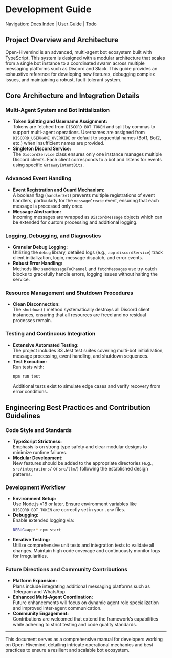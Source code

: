 # Development Guide

Navigation: [Docs Index](../README.md) | [User Guide](user-guide.md) | [Todo](todo.md)


## Project Overview and Architecture

Open-Hivemind is an advanced, multi-agent bot ecosystem built with TypeScript. This system is designed with a modular architecture that scales from a single bot instance to a coordinated swarm across multiple messaging platforms such as Discord and Slack. This guide provides an exhaustive reference for developing new features, debugging complex issues, and maintaining a robust, fault-tolerant system.

## Core Architecture and Integration Details

### Multi-Agent System and Bot Initialization
- **Token Splitting and Username Assignment:**  
  Tokens are fetched from `DISCORD_BOT_TOKEN` and split by commas to support multi-agent operations. Usernames are assigned from `DISCORD_USERNAME_OVERRIDE` or default to sequential names (Bot1, Bot2, etc.) when insufficient names are provided.
- **Singleton Discord Service:**  
  The `DiscordService` class ensures only one instance manages multiple Discord clients. Each client corresponds to a bot and listens for events using specific `GatewayIntentBits`.

### Advanced Event Handling
- **Event Registration and Guard Mechanism:**  
  A boolean flag (`handlerSet`) prevents multiple registrations of event handlers, particularly for the `messageCreate` event, ensuring that each message is processed only once.
- **Message Abstraction:**  
  Incoming messages are wrapped as `DiscordMessage` objects which can be extended for custom processing and additional logging.

### Logging, Debugging, and Diagnostics
- **Granular Debug Logging:**  
  Utilizing the `debug` library, detailed logs (e.g., `app:discordService`) track client initialization, login, message dispatch, and error events.
- **Robust Error Handling:**  
  Methods like `sendMessageToChannel` and `fetchMessages` use try-catch blocks to gracefully handle errors, logging issues without halting the service.

### Resource Management and Shutdown Procedures
- **Clean Disconnection:**  
  The `shutdown()` method systematically destroys all Discord client instances, ensuring that all resources are freed and no residual processes remain.

### Testing and Continuous Integration
- **Extensive Automated Testing:**  
  The project includes 33 Jest test suites covering multi-bot initialization, message processing, event handling, and shutdown sequences.
- **Test Execution:**  
  Run tests with:
  ```bash
  npm run test
  ```
  Additional tests exist to simulate edge cases and verify recovery from error conditions.

## Engineering Best Practices and Contribution Guidelines

### Code Style and Standards
- **TypeScript Strictness:**  
  Emphasis is on strong type safety and clear modular designs to minimize runtime failures.
- **Modular Development:**  
  New features should be added to the appropriate directories (e.g., `src/integrations/` or `src/llm/`) following the established design patterns.

### Development Workflow
- **Environment Setup:**  
  Use Node.js v18 or later. Ensure environment variables like `DISCORD_BOT_TOKEN` are correctly set in your `.env` files.
- **Debugging:**  
  Enable extended logging via:
  ```bash
  DEBUG=app:* npm start
  ```
- **Iterative Testing:**  
  Utilize comprehensive unit tests and integration tests to validate all changes. Maintain high code coverage and continuously monitor logs for irregularities.

### Future Directions and Community Contributions
- **Platform Expansion:**  
  Plans include integrating additional messaging platforms such as Telegram and WhatsApp.
- **Enhanced Multi-Agent Coordination:**  
  Future enhancements will focus on dynamic agent role specialization and improved inter-agent communication.
- **Community Engagement:**  
  Contributions are welcomed that extend the framework’s capabilities while adhering to strict testing and code quality standards.

---

This document serves as a comprehensive manual for developers working on Open-Hivemind, detailing intricate operational mechanics and best practices to ensure a resilient and scalable bot ecosystem.